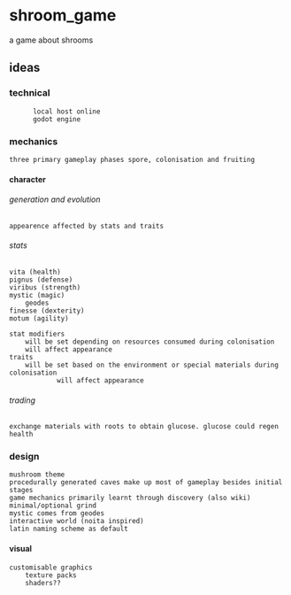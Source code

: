 # shroom_game
a game about shrooms

## ideas
### **technical**
	      local host online
	      godot engine
### **mechanics**
	three primary gameplay phases spore, colonisation and fruiting
#### character
###### generation and evolution
	appearence affected by stats and traits
		
###### stats
  	vita (health)
  	pignus (defense)
  	viribus (strength)
  	mystic (magic)
		geodes
  	finesse (dexterity)
  	motum (agility)
			
	stat modifiers 
  		will be set depending on resources consumed during colonisation
		will affect appearance
	traits
		will be set based on the environment or special materials during colonisation
                will affect appearance
###### trading
	exchange materials with roots to obtain glucose. glucose could regen health
	
### **design**
	mushroom theme
	procedurally generated caves make up most of gameplay besides initial stages
	game mechanics primarily learnt through discovery (also wiki)
	minimal/optional grind
	mystic comes from geodes
	interactive world (noita inspired)
	latin naming scheme as default
#### visual	
	customisable graphics
		texture packs
		shaders??
	

